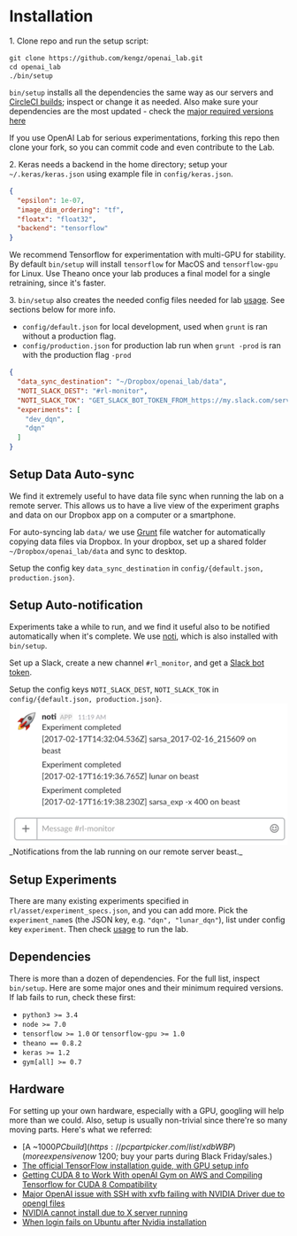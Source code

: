 # <a name="installation"></a>Installation

1\. Clone repo and run the setup script:

```shell
git clone https://github.com/kengz/openai_lab.git
cd openai_lab
./bin/setup
```

`bin/setup` installs all the dependencies the same way as our servers and [CircleCI builds](https://circleci.com/gh/kengz/openai_lab); inspect or change it as needed. Also make sure your dependencies are the most updated - check the [major required versions here](#dependencies)

<aside class="notice">
If you use OpenAI Lab for serious experimentations, forking this repo then clone your fork, so you can commit code and even contribute to the Lab.
</aside>

2\. Keras needs a backend in the home directory; setup your `~/.keras/keras.json` using example file in `config/keras.json`.

```json
{
  "epsilon": 1e-07,
  "image_dim_ordering": "tf",
  "floatx": "float32",
  "backend": "tensorflow"
}
```

<aside class="notice">
We recommend Tensorflow for experimentation with multi-GPU for stability. By default <code>bin/setup</code> will install <code>tensorflow</code> for MacOS and <code>tensorflow-gpu</code> for Linux.
Use Theano once your lab produces a final model for a single retraining, since it's faster.
</aside>


3\. `bin/setup` also creates the needed config files needed for lab [usage](#usage). See sections below for more info.

- `config/default.json` for local development, used when `grunt` is ran without a production flag.
- `config/production.json` for production lab run when `grunt -prod` is ran with the production flag `-prod`

```json
{
  "data_sync_destination": "~/Dropbox/openai_lab/data",
  "NOTI_SLACK_DEST": "#rl-monitor",
  "NOTI_SLACK_TOK": "GET_SLACK_BOT_TOKEN_FROM_https://my.slack.com/services/new/bot",
  "experiments": [
    "dev_dqn",
    "dqn"
  ]
}
```


## Setup Data Auto-sync

We find it extremely useful to have data file sync when running the lab on a remote server. This allows us to have a live view of the experiment graphs and data on our Dropbox app on a computer or a smartphone.

For auto-syncing lab `data/` we use [Grunt](http://gruntjs.com/) file watcher for automatically copying data files via Dropbox. In your dropbox, set up a shared folder `~/Dropbox/openai_lab/data` and sync to desktop.

<aside class="notice">
Setup the config key <code>data_sync_destination</code> in <code>config/{default.json, production.json}</code>.
</aside>


## Setup Auto-notification

Experiments take a while to run, and we find it useful also to be notified automatically when it's complete. We use [noti](https://github.com/variadico/noti), which is also installed with `bin/setup`.

Set up a Slack, create a new channel `#rl_monitor`, and get a [Slack bot token](https://my.slack.com/services/new/bot).

<aside class="notice">
Setup the config keys <code>NOTI_SLACK_DEST</code>, <code>NOTI_SLACK_TOK</code> in <code>config/{default.json, production.json}</code>.
</aside>

<img alt="Notifications from the lab running on our remote server beast" src="./images/noti.png" />
_Notifications from the lab running on our remote server beast._


## Setup Experiments

There are many existing experiments specified in `rl/asset/experiment_specs.json`, and you can add more. Pick the `experiment_name`s (the JSON key, e.g. `"dqn", "lunar_dqn"`), list under config key `experiment`. Then check [usage](#usage) to run the lab.


## <a name="dependencies"></a>Dependencies

There is more than a dozen of dependencies. For the full list, inspect `bin/setup`. Here are some major ones and their minimum required versions. If lab fails to run, check these first:

- `python3 >= 3.4`
- `node >= 7.0`
- `tensorflow >= 1.0` or `tensorflow-gpu >= 1.0`
- `theano == 0.8.2`
- `keras >= 1.2`
- `gym[all] >= 0.7`


## Hardware

For setting up your own hardware, especially with a GPU, googling will help more than we could. Also, setup is usually non-trivial since there're so many moving parts. Here's what we referred:

- [A ~$1000 PC build](https://pcpartpicker.com/list/xdbWBP) (more expensive now ~$1200; buy your parts during Black Friday/sales.)
- [The official TensorFlow installation guide, with GPU setup info](https://www.tensorflow.org/install/install_linux)
- [Getting CUDA 8 to Work With openAI Gym on AWS and Compiling Tensorflow for CUDA 8 Compatibility](http://christopher5106.github.io/nvidia/2016/12/30/commands-nvidia-install-ubuntu-16-04.html)
- [Major OpenAI issue with SSH with xvfb failing with NVIDIA Driver due to opengl files](https://github.com/openai/gym/issues/366)
- [NVIDIA cannot install due to X server running](http://askubuntu.com/questions/149206/how-to-install-nvidia-run)
- [When login fails on Ubuntu after Nvidia installation](http://askubuntu.com/questions/759641/cant-get-nvidia-drivers-working-with-16-04-logs-out-right-after-login)
